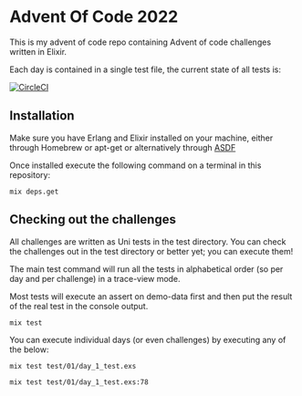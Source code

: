 # Advent Of Code 2022

This is my advent of code repo containing Advent of code challenges written in
Elixir.

Each day is contained in a single test file, the current state of all tests is:

[![CircleCI](https://dl.circleci.com/status-badge/img/gh/HendrikPetertje/advent_of_code_2022/tree/main.svg?style=svg)](https://dl.circleci.com/status-badge/redirect/gh/HendrikPetertje/advent_of_code_2022/tree/main)

## Installation

Make sure you have Erlang and Elixir installed on your machine, either through
Homebrew or apt-get or alternatively through [ASDF](https://asdf-vm.com/)

Once installed execute the following command on a terminal in this repository:

```
mix deps.get
```

## Checking out the challenges

All challenges are written as Uni tests in the test directory. You can check the
challenges out in the test directory or better yet; you can execute them!

The main test command will run all the tests in alphabetical order (so per day
and per challenge) in a trace-view mode.

Most tests will execute an assert on demo-data first and then put the result of
the real test in the console output.

```
mix test
```

You can execute individual days (or even challenges) by executing any of the
below:

```
mix test test/01/day_1_test.exs

mix test test/01/day_1_test.exs:78
```
